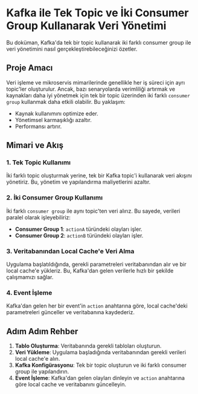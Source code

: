 # Kafka ile Tek Topic ve İki Consumer Group Kullanarak Veri Yönetimi

Bu doküman, Kafka'da tek bir topic kullanarak iki farklı consumer group ile veri yönetimini nasıl gerçekleştirebileceğinizi özetler. 

## Proje Amacı

Veri işleme ve mikroservis mimarilerinde genellikle her iş süreci için ayrı topic'ler oluşturulur. Ancak, bazı senaryolarda verimliliği artırmak ve kaynakları daha iyi yönetmek için tek bir topic üzerinden iki farklı `consumer group` kullanmak daha etkili olabilir. Bu yaklaşım:

- Kaynak kullanımını optimize eder.
- Yönetimsel karmaşıklığı azaltır.
- Performansı artırır.

## Mimari ve Akış

### 1. Tek Topic Kullanımı

İki farklı topic oluşturmak yerine, tek bir Kafka topic'i kullanarak veri akışını yönetiriz. Bu, yönetim ve yapılandırma maliyetlerini azaltır.

### 2. İki Consumer Group Kullanımı

İki farklı `consumer group` ile aynı topic'ten veri alırız. Bu sayede, verileri paralel olarak işleyebiliriz:

- **Consumer Group 1**: `actionA` türündeki olayları işler.
- **Consumer Group 2**: `actionB` türündeki olayları işler.

### 3. Veritabanından Local Cache'e Veri Alma

Uygulama başlatıldığında, gerekli parametreleri veritabanından alır ve bir local cache'e yükleriz. Bu, Kafka'dan gelen verilerle hızlı bir şekilde çalışmamızı sağlar.

### 4. Event İşleme

Kafka'dan gelen her bir event'in `action` anahtarına göre, local cache'deki parametreleri günceller ve veritabanına kaydederiz.

## Adım Adım Rehber

1. **Tablo Oluşturma**: Veritabanında gerekli tabloları oluşturun.
2. **Veri Yükleme**: Uygulama başladığında veritabanından gerekli verileri local cache'e alın.
3. **Kafka Konfigürasyonu**: Tek bir topic oluşturun ve iki farklı consumer group ile yapılandırın.
4. **Event İşleme**: Kafka'dan gelen olayları dinleyin ve `action` anahtarına göre local cache ve veritabanını güncelleyin.
